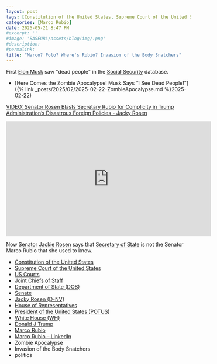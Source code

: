 ```yaml
---
layout: post
tags: [Constitution of the United States, Supreme Court of the United States, US Courts, Joint Chiefs of Staff, Department of State (DOS), Senate, Jacky Rosen (D-NV), House of Representatives, President of the United States (POTUS), White House (WH), Donald J Trump, Marco Rubio, Marco Rubio – LinkedIn, Zombie Apocalypse, Invasion of the Body Snatchers, politics, politics]
categories: [Marco Rubio]
date: 2025-05-21 8:47 PM
#excerpt: ''
#image: 'BASEURL/assets/blog/img/.png'
#description:
#permalink:
title: "Marco? Polo? Where's Rubio? Invasion of the Body Snatchers" 
---
```


First [Elon Musk](https://ir.tesla.com/corporate/elon-musk) saw "dead people" in the [Social Security](https://www.ssa.gov/) database. 

- [Here Comes the Zombie Apocalypse! Musk Says  “I See Dead People!”]({% link _posts/2025/02/2025-02-22-ZombieApocalypse.md %}2025-02-22)

[VIDEO: Senator Rosen Blasts Secretary Rubio for Complicity in Trump Administration’s Disastrous Foreign Policies - Jacky Rosen](https://www.rosen.senate.gov/2025/05/20/video-senator-rosen-blasts-secretary-rubio-for-complicity-in-trump-administrations-disastrous-foreign-policies/)

<iframe width="560" height="315" src="https://www.youtube.com/embed/NBNHMW2FBZ4?si=dOVOZUnGW8eNNqeK" title="YouTube video player" frameborder="0" allow="accelerometer; autoplay; clipboard-write; encrypted-media; gyroscope; picture-in-picture; web-share" referrerpolicy="strict-origin-when-cross-origin" allowfullscreen></iframe>

Now [Senator](https://www.senate.gov/) [Jackie Rosen](https://www.rosen.senate.gov/) says that [Secretary of State](https://www.state.gov/) is not the Senator Marco Rubio that she used to know. 

- [Constitution of the United States](https://constitution.congress.gov/)
- [Supreme Court of the United States](https://www.supremecourt.gov/)
- [US Courts](https://www.uscourts.gov/)
- [Joint Chiefs of Staff](https://www.jcs.mil/)
- [Department of State (DOS)](https://www.state.gov/)
- [Senate](https://www.senate.gov/)
- [Jacky Rosen (D-NV)](https://www.rosen.senate.gov/)
- [House of Representatives](https://www.house.gov/)
- [President of the United States (POTUS)](https://www.whitehouse.gov/)
- [White House (WH)](https://www.whitehouse.gov/)
- [Donald J Trump](https://www.donaldjtrump.com/)
- [Marco Rubio](https://www.state.gov/biographies/marco-rubio/)
- [Marco Rubio – LinkedIn](https://www.linkedin.com/in/marcorubio16/)
- Zombie Apocalypse 
- Invasion of the Body Snatchers 
- politics 
